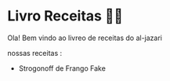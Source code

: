 # Livro  Receitas :man_cook:

Ola! Bem vindo ao livreo de receitas do al-jazari 

nossas receitas :

- Strogonoff de Frango Fake


